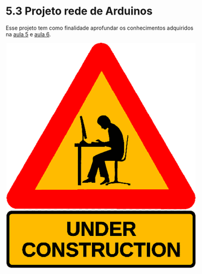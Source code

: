 # 5.3 Projeto rede de Arduinos

Esse projeto tem como finalidade aprofundar os conhecimentos adquiridos na [aula 5](/src/4-Modulo-basico/5-IO.md) e [aula 6](/src/4-Modulo-basico/6-Acendendo-LED.md).

<p align="center">
    <img src="../imgs/construction.png" alt="Arduino Uno" width="500">
</p>